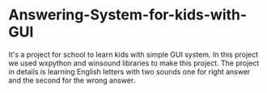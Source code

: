 # Answering-System-for-kids-with-GUI
It's a project for school to learn kids with simple GUI system.
In this project we used wxpython and winsound libraries to make this project.
The project in details is learning English letters with two sounds one for right answer and the second for the wrong answer.
